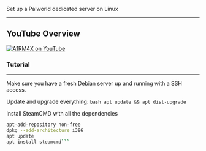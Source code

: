 Set up a Palworld dedicated server on Linux

---

## YouTube Overview

[![A1RM4X on YouTube](http://img.youtube.com/vi/0TjFLk_lP6c/0.jpg)](https://youtu.be/0TjFLk_lP6c "Setup a dedicated Palworld server wit A1RM4X")

### Tutorial
---

Make sure you have a fresh Debian server up and running with a SSH access.

Update and upgrade everything:
```bash apt update && apt dist-upgrade```

Install SteamCMD with all the dependencies
```bash apt install software-properties-common
apt-add-repository non-free
dpkg --add-architecture i386
apt update
apt install steamcmd```
